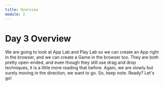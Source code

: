 ```yaml
---
title: Overview
module: 3
---
```


# Day 3 Overview

We are going to look at App Lab and Play Lab so we can create an App right in the browser, and we can create a Game in the browser too.  They are both pretty open-ended, and even though they still use drag and drop techniques, it is a little more reading that before.  Again, we are slowly but surely moving in the direction, we want to go.  So, keep note.  Ready?  Let's go!